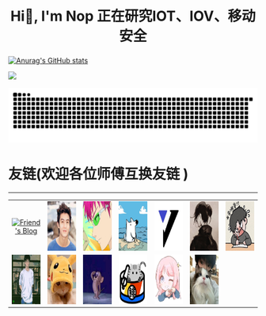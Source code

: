 <h1 align="center">Hi👋, I'm Nop 正在研究IOT、IOV、移动安全</h1>
<h3 align="center"></h3>

<div id="title" align=left>

[![Anurag's GitHub stats](https://github-readme-stats.vercel.app/api?username=Nop3z&show_icons=true&theme=tokyonight)](https://space.bilibili.com/403467735?spm_id_from=333.1007.0.0)

</div>

![](https://count.getloli.com/get/@Nop3z?theme=rule34)





<picture>
  <source media="(prefers-color-scheme: dark)" srcset="https://raw.githubusercontent.com/Nop3z/Nop3z/output/github-contribution-grid-snake-dark.svg">
  <source media="(prefers-color-scheme: light)" srcset="https://raw.githubusercontent.com/Nop3z/Nop3z/output/github-contribution-grid-snake.svg">
  <img alt="github contribution grid snake animation" src="https://raw.githubusercontent.com/Nop3z/Nop3z/output/github-contribution-grid-snake.svg">
</picture>


# 友链(欢迎各位师傅互换友链 )
--------------------------


<table style="width: 100%; table-layout: fixed;">
  <tr>
    <td style="width: 14.28%; text-align: center;">
      <a href="https://buutt3rf1y.github.io/" target="_blank">
        <img src="https://img.dkdun.cn/v1/2024/12/5e1c86b5a116571a.jpg" alt="Friend's Blog" width="100" height="100">
      </a>
    </td>
    <td style="width: 14.28%; text-align: center;">
      <a href="http://baozongwi.xyz" target="_blank">
        <img src="./image/597622e4231ebddab27a452a6df01ba.jpg" alt="Friend's Blog" width="100" height="100">
      </a>
    </td>
    <td style="width: 14.28%; text-align: center;">
      <a href="https://bamuwe.xyz/" target="_blank">
        <img src="./image/3086d7255116d87fed9b07c86f6dafb.jpg" alt="Friend's Blog" width="100" height="100">
      </a>
    </td>
    <td style="width: 14.28%; text-align: center;">
      <a href="https://assembly.rip/" target="_blank">
        <img src="./image/3df8814063cc8a4112f09118fceab86.jpg" alt="Friend's Blog" width="100" height="100">
      </a>
    </td>
    <td style="width: 14.28%; text-align: center;">
      <a href="http://www.7ntsec.cn" target="_blank">
        <img src="./image/6e1a2af23cbcdc0f02c2e5cbd938a27.jpg" alt="Friend's Blog" width="100" height="100">
      </a>
    </td>
    <td style="width: 14.28%; text-align: center;">
      <a href="http://1cfh.fun" target="_blank">
        <img src="./image/6137d83ecd1ff0373968cb58c38bea1.jpg" alt="Friend's Blog" width="100" height="100">
      </a>
    </td>
    <td style="width: 14.28%; text-align: center;">
      <a href="http://cnblogs.com/9man" target="_blank">
        <img src="./image/9950272f6e04b7a5236f713d3f222fd.jpg" alt="Friend's Blog" width="100" height="100">
      </a>
    </td>
  </tr>
  <tr>
    <td style="width: 14.28%; text-align: center;">
      <a href="http://www.su-cvestone.cn" target="_blank">
        <img src="./image/005815c463081016f8851aded067d14.jpg" alt="Friend's Blog" width="100" height="100">
      </a>
    </td>
    <td style="width: 14.28%; text-align: center;">
      <a href="http://ba1100n.tech" target="_blank">
        <img src="./image/d635549b99c4240f7a7b4a93831c48b.jpg" alt="Friend's Blog" width="100" height="100">
      </a>
    </td>
    <td style="width: 14.28%; text-align: center;">
      <a href="http://p1yang.github.io" target="_blank">
        <img src="./image/ae5107789df7b1727bc2680cb7cf7eb.jpg" alt="Friend's Blog" width="100" height="100">
      </a>
    </td>
    <td style="width: 14.28%; text-align: center;">
      <a href="https://ch0ico.fun/" target="_blank">
        <img src="./image/b70a10c307262b4b478843887369416.jpg" alt="Friend's Blog" width="100" height="100">
      </a>
    </td>
    <td style="width: 14.28%; text-align: center;">
      <a href="https://xyy9233.github.io/" target="_blank">
        <img src="./image/8cce133d861671e6972d58adc755f16.png" alt="Friend's Blog" width="100" height="100">
      </a>
    </td>
    <td style="width: 14.28%; text-align: center;">
      <a href="https://sh1j1.github.io/" target="_blank">
        <img src="./image/2d0bd21357522278346698c817b2462.jpg" alt="Friend's Blog" width="100" height="100">
      </a>
    </td>
    <!-- 添加更多的博客链接 -->
  </tr>
</table>


